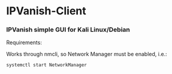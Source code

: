 # IPVanish-Client

### IPVanish simple GUI for Kali Linux/Debian

Requirements:

Works through nmcli, so Network Manager must be enabled, i.e.:

```systemctl start NetworkManager```

